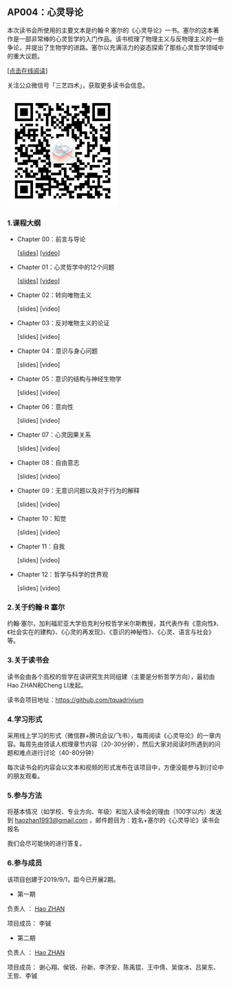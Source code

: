 ## AP004：心灵导论

本次读书会所使用的主要文本是约翰·R 塞尔的《心灵导论》一书。塞尔的这本著作是一部非常棒的心灵哲学的入门作品。该书梳理了物理主义与反物理主义的一些争论，并提出了生物学的进路。塞尔以充满活力的姿态探索了那些心灵哲学领域中的重大议题。

[[点击在线阅读]](https://tquadrivium.github.io/Mind/)

关注公众微信号「三艺四术」，获取更多读书会信息。

![](img/qrcode.jpg)



### 1.课程大纲

- Chapter 00：前言与导论

  [[slides]](slides/chapter01/01.pdf) [[video]](https://www.bilibili.com/video/BV1oa4y1h7uo/)

- Chapter 01：心灵哲学中的12个问题

  [[slides]](slides/chapter02/01.pdf)  [[video]](https://www.bilibili.com/video/BV1ch411d7yL?p=1)

- Chapter 02：转向唯物主义

  [slides] [video]

- Chapter 03：反对唯物主义的论证

  [slides] [video]

- Chapter 04：意识与身心问题

  [slides] [video]

- Chapter 05：意识的结构与神经生物学

  [slides] [video]

- Chapter 06：意向性

  [slides] [video]

- Chapter 07：心灵因果关系

  [slides] [video]

- Chapter 08：自由意志

  [slides] [video]

- Chapter 09：无意识问题以及对于行为的解释

  [slides] [video]

- Chapter 10：知觉

  [slides] [video]

- Chapter 11：自我

  [slides] [video]

- Chapter 12：哲学与科学的世界观

  [slides] [video]

### 2.**关于**约翰·R 塞尔

约翰·塞尔，加利福尼亚大学伯克利分校哲学米尔斯教授，其代表作有《意向性》、《社会实在的建构》、《心灵的再发现》、《意识的神秘性》、《心灵、语言与社会》等。

### 3.关于读书会

读书会由各个高校的哲学在读研究生共同组建（主要是分析哲学方向），最初由Hao ZHAN和Cheng LI发起。

读书会项目地址：https://github.com/tquadrivium

### 4.学习形式

采用线上学习的形式（微信群+腾讯会议/飞书），每周阅读《心灵导论》的一章内容。每周先由领读人梳理章节内容（20-30分钟），然后大家对阅读时所遇到的问题和难点进行讨论（40-80分钟）

每次读书会的内容会以文本和视频的形式发布在该项目中，方便没能参与到讨论中的朋友观看。

### 5.参与方法

将基本情况（如学校、专业方向、年级）和加入读书会的理由（100字以内）发送到 [haozhan1993@gmail.com](mailto:haozhan1993@gmail.com) ，邮件题目为：姓名+塞尔的《心灵导论》读书会报名

我们会尽可能快的进行答复。



### 6.参与成员

该项目创建于2019/9/1，距今已开展2期。

- 第一期

负责人	：	[Hao ZHAN](https://github.com/zhanhao93)

项目成员：	李铖

- 第二期

负责人	：	[Hao ZHAN](https://github.com/zhanhao93)

项目成员：	谢心翔、侯锐、孙新、李济安、陈禹锟、王中倩、吴俊冰、吕昊东、王哲、李铖